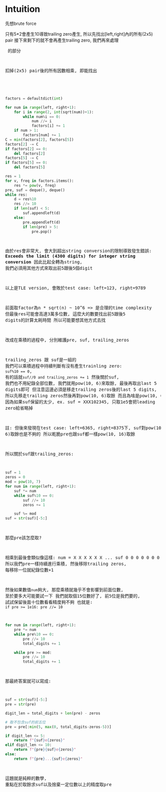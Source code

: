 # Intuition

先想brute force

只有5*2會產生10導致trailing zero產生, 所以先找出[left,right]內的所有(2x5) pair
接下來剩下的就不會再產生trailing zero, 我們再來處理<pre> <suf>的部分

扣掉(2x5) pair後的所有因數相乘, 即能找出<pre> <suf>

```py
factors = defaultdict(int)

for num in range(left, right+1):
    for i in range(2, int(sqrt(num))+1):
        while num%i == 0:
            num //= i
            factors[i] += 1
    if num > 1:
        factors[num] += 1
C = min(factors[2], factors[5])
factors[2] -= C
if factors[2] == 0:
    del factors[2]
factors[5] -= C
if factors[5] == 0:
    del factors[5]

res = 1
for v, freq in factors.items():
    res *= pow(v, freq)
pre, suf = deque(), deque()
while res:
    d = res%10
    res //= 10
    if len(suf) < 5:
        suf.appendleft(d)
    else:
        pre.appendleft(d)
        if len(pre) > 5:
            pre.pop()
```

由於res會非常大, 會大到超出string conversion的限制導致發生錯誤: **Exceeds the limit (4300 digits) for integer string conversion**
因此比起全轉為string, 我們必須用其他方式來取出前5跟後5個digit

以上是TLE version, 會敗於test case: left=123, right=9789

前面取factor為n * sqrt(n) ~ 10^6 => 是合理的time complexity
但最後res可能會高達3萬多位數, 這麼大的數要找出前5跟後5 digits的計算太耗時間
所以可能要想其他方式去找

改成在乘積的過程中, 分別維護pre, suf, trailing_zeros

trailing_zeros 跟 suf是一組的
我們可以乘積過程中持續判斷有沒有產生trainling zero: `suf%10 == 0`, 有的話就`suf//0 and trailing_zeros += 1`
然後關於suf, 我們也不用紀錄全部位數, 我們就用pow(10, 6)來取餘, 最後再取出last 5 digits即可
但注意這邊必須是移走trailing zeros後的last 5 digits, 所以先移走trailing zeros然後再對pow(10, 6)取餘
而且為啥是pow(10, 6)?
因為如果suf保留的太少, ex. suf = XXX102345, 只取1e5會把leading zero給省略掉

註: 但後來發現在test case: left=6365, right=8375下, suf對pow(10, 6)取餘也是不夠的
所以乾脆pre也跟suf都一樣pow(10, 16)取餘

所以關於suf跟trailing_zeros:
```py
suf = 1
zeros = 0
mod = pow(10, 7)
for num in range(left, right+1):
    suf *= num
    while suf%10 == 0:
        suf //= 10
        zeros += 1

    suf %= mod
suf = str(suf)[-5:]
```

那麼pre該怎麼取?

相乘到最後會類似像這樣: num = X X X X X X ... suf 0 0 0 0 0 0 0 0 0 0
所以我們pre一樣持續進行乘積, 然後移除trailing zeros, 每移除一位就紀錄位數+1

然後如果數值`num`夠大, 那麼乘積就幾乎不會影響到前面位數, 至於要多大可能要試一下
我們就取個15位數好了, 前5位是我們要的, 試試保留後面十位數看看精度夠不夠
也就是: `if pre >= 1e16: pre //= 10`

```py
for num in range(left, right+1):
    pre *= num
    while pre%10 == 0:
        pre //= 10
        total_digits += 1

    while pre >= mod:
        pre //= 10
        total_digits += 1
```

那最終答案就可以寫成:

```py
suf = str(suf)[-5:]
pre = str(pre)

digit_len = total_digits + len(pre) - zeros

# 取不包含suf的前五位
pre = pre[:min(5, max(0, total_digits-zeros-5))]

if digit_len <= 5:
    return f"{suf}e{zeros}"
elif digit_len <= 10:
    return f"{pre}{suf}e{zeros}"
else:
    return f"{pre}...{suf}e{zeros}"
```

這題就是純粹的數學, 重點在於取餘求suf以及捨棄一定位數以上的精度取pre